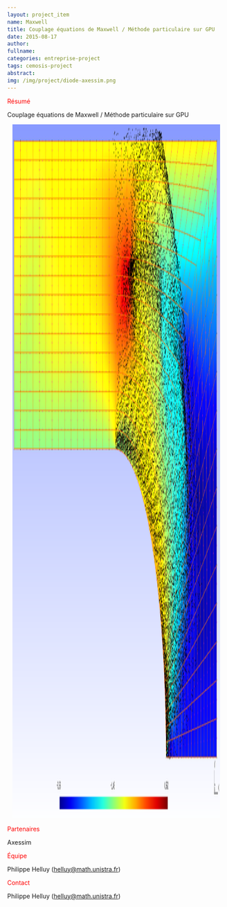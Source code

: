 ```yaml
---
layout: project_item
name: Maxwell
title: Couplage équations de Maxwell / Méthode particulaire sur GPU
date: 2015-08-17
author: 
fullname: 
categories: entreprise-project
tags: cemosis-project
abstract: 
img: /img/project/diode-axessim.png
---
```


<p style="color:red">Résumé</p>

Couplage équations de Maxwell / Méthode particulaire sur GPU

<center>
<img src="/img/project/diode-axessim.png" style="height:40vh;width:50vw">
</center>

<p style="color:red">Partenaires</p> 

Axessim

<p style="color:red">Équipe</p>

Philippe Helluy (helluy@math.unistra.fr)

<p style="color:red">Contact</p> 

Philippe Helluy (helluy@math.unistra.fr)